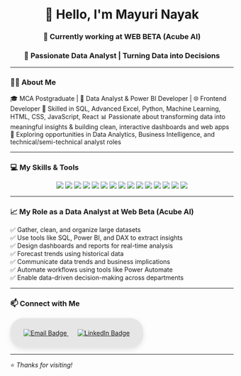 <h1 align="center">👋 Hello, I'm Mayuri Nayak</h1> 
<h3 align="center">📍 Currently working at <b>WEB BETA (Acube AI)</b></h3>
<h3 align="center">🚀 Passionate Data Analyst | Turning Data into Decisions</h3>

---

### 👨‍💼 About Me

🎓 MCA Postgraduate | 💼 Data Analyst & Power BI Developer | 🌐 Frontend Developer
🧠 Skilled in SQL, Advanced Excel, Python, Machine Learning, HTML, CSS, JavaScript, React
📊 Passionate about transforming data into meaningful insights & building clean, interactive dashboards and web apps
🚀 Exploring opportunities in Data Analytics, Business Intelligence, and technical/semi-technical analyst roles



---

### 💻 My Skills & Tools

<p align="center">
  <img src="https://img.shields.io/badge/Data%20Analyst-2296F3?style=for-the-badge&logo=tableau&logoColor=white" />
  <img src="https://img.shields.io/badge/SQL-CC2927?style=for-the-badge&logo=postgresql&logoColor=white" />
  <img src="https://img.shields.io/badge/DAX-007ACC?style=for-the-badge&logoColor=white" />
  <img src="https://img.shields.io/badge/ETL-FF9900?style=for-the-badge&logoColor=white" />
  <img src="https://img.shields.io/badge/Power%20BI-F2C811?style=for-the-badge&logo=powerbi&logoColor=black" />
  <img src="https://img.shields.io/badge/Power%20BI%20Services-FFC107?style=for-the-badge&logo=powerbi&logoColor=black" />
  <img src="https://img.shields.io/badge/Power%20Apps-8C1F95?style=for-the-badge&logo=powerapps&logoColor=white" />
  <img src="https://img.shields.io/badge/Power%20Automate-2D9BF0?style=for-the-badge&logo=powerautomate&logoColor=white" />
  <img src="https://img.shields.io/badge/Excel-217346?style=for-the-badge&logo=microsoft-excel&logoColor=white" />
  <img src="https://img.shields.io/badge/Python-4B8BBE?style=for-the-badge&logo=python&logoColor=white" />
  <img src="https://img.shields.io/badge/Machine%20Learning-FF6F00?style=for-the-badge&logo=scikit-learn&logoColor=white" />
  <img src="https://img.shields.io/badge/Statistical%20Analysis-6A5ACD?style=for-the-badge&logoColor=white" />
  <img src="https://img.shields.io/badge/HTML-E34F26?style=for-the-badge&logo=html5&logoColor=white" />
  <img src="https://img.shields.io/badge/CSS-1572B6?style=for-the-badge&logo=css3&logoColor=white" />
  <img src="https://img.shields.io/badge/Bootstrap-7952B3?style=for-the-badge&logo=bootstrap&logoColor=white" />
  
</p>

---

### 📈  My Role as a Data Analyst at Web Beta (Acube AI)

✅ Gather, clean, and organize large datasets  
✅ Use tools like SQL, Power BI, and DAX to extract insights  
✅ Design dashboards and reports for real-time analysis  
✅ Forecast trends using historical data  
✅ Communicate data trends and business implications  
✅ Automate workflows using tools like Power Automate  
✅ Enable data-driven decision-making across departments 


---

### 📫 Connect with Me

<div align="center" style="
  background-color: #e6e6e6;
  padding: 25px 20px;
  border-radius: 30px;
  display: inline-block;
  box-shadow: 0 4px 12px rgba(0, 0, 0, 0.1);
">
  <a href="mailto:mayurinayak2002@gmail.com" style="margin: 0 10px;">
    <img src="https://img.shields.io/badge/Gmail-mayurinayak2002@gmail.com-D14836?style=for-the-badge&logo=gmail&logoColor=white" alt="Email Badge" />
  </a>
  <a href="https://www.linkedin.com/in/mayuri-nayak-analyst/" target="_blank" style="margin: 0 10px;">
    <img src="https://img.shields.io/badge/LinkedIn-Mayuri%20Nayak-0A66C2?style=for-the-badge&logo=linkedin&logoColor=white" alt="LinkedIn Badge" />
  </a>
</div>

---

⭐️ *Thanks for visiting!*
